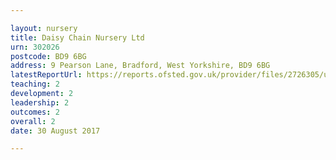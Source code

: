 ```yaml
---

layout: nursery
title: Daisy Chain Nursery Ltd
urn: 302026
postcode: BD9 6BG
address: 9 Pearson Lane, Bradford, West Yorkshire, BD9 6BG
latestReportUrl: https://reports.ofsted.gov.uk/provider/files/2726305/urn/302026.pdf
teaching: 2
development: 2
leadership: 2
outcomes: 2
overall: 2
date: 30 August 2017

---
```

